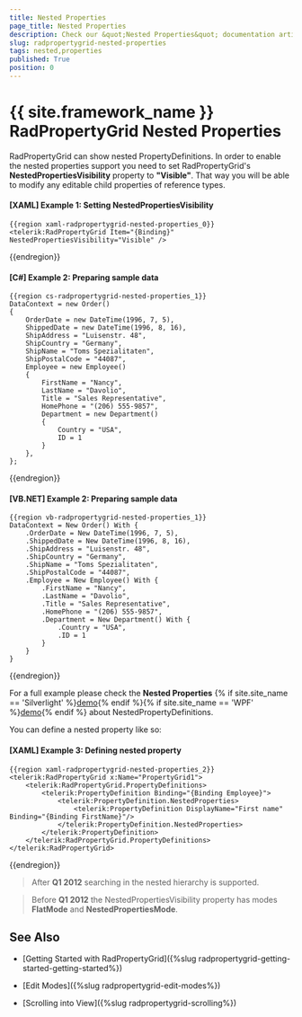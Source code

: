 ```yaml
---
title: Nested Properties
page_title: Nested Properties
description: Check our &quot;Nested Properties&quot; documentation article for the RadPropertyGrid {{ site.framework_name }} control.
slug: radpropertygrid-nested-properties
tags: nested,properties
published: True
position: 0
---
```


# {{ site.framework_name }} RadPropertyGrid Nested Properties

RadPropertyGrid can show nested PropertyDefinitions. In order to enable the nested properties support you need to set RadPropertyGrid's __NestedPropertiesVisibility__ property to __"Visible"__. That way you will be able to modify any editable child properties of reference types.

#### __[XAML] Example 1: Setting NestedPropertiesVisibility__

	{{region xaml-radpropertygrid-nested-properties_0}}
	<telerik:RadPropertyGrid Item="{Binding}" NestedPropertiesVisibility="Visible" />
{{endregion}}

#### __[C#] Example 2: Preparing sample data__

	{{region cs-radpropertygrid-nested-properties_1}}
	DataContext = new Order()
	{
	    OrderDate = new DateTime(1996, 7, 5),
	    ShippedDate = new DateTime(1996, 8, 16),
	    ShipAddress = "Luisenstr. 48",
	    ShipCountry = "Germany",
	    ShipName = "Toms Spezialitaten",
	    ShipPostalCode = "44087",
	    Employee = new Employee()
	    {
	        FirstName = "Nancy",
	        LastName = "Davolio",
	        Title = "Sales Representative",
	        HomePhone = "(206) 555-9857",
	        Department = new Department()
	        {
	            Country = "USA",
	            ID = 1
	        }
	    },
	};
{{endregion}}

#### __[VB.NET] Example 2: Preparing sample data__

	{{region vb-radpropertygrid-nested-properties_1}}
	DataContext = New Order() With {
	    .OrderDate = New DateTime(1996, 7, 5),
	    .ShippedDate = New DateTime(1996, 8, 16),
	    .ShipAddress = "Luisenstr. 48",
	    .ShipCountry = "Germany",
	    .ShipName = "Toms Spezialitaten",
	    .ShipPostalCode = "44087",
	    .Employee = New Employee() With {
	        .FirstName = "Nancy",
	        .LastName = "Davolio",
	        .Title = "Sales Representative",
	        .HomePhone = "(206) 555-9857",
	        .Department = New Department() With {
	            .Country = "USA",
	            .ID = 1
	        }
	    }
	}
{{endregion}}

For a full example please check the __Nested Properties__  {% if site.site_name == 'Silverlight' %}[demo](https://demos.telerik.com/silverlight/#PropertyGrid/NestedPropertyDefinitions){% endif %}{% if site.site_name == 'WPF' %}[demo](https://demos.telerik.com/wpf/#PropertyGrid/NestedPropertyDefinitions){% endif %} about NestedPropertyDefinitions.

You can define a nested property like so:

#### __[XAML] Example 3: Defining nested property__

	{{region xaml-radpropertygrid-nested-properties_2}}
	<telerik:RadPropertyGrid x:Name="PropertyGrid1">
	    <telerik:RadPropertyGrid.PropertyDefinitions>
	        <telerik:PropertyDefinition Binding="{Binding Employee}">
	            <telerik:PropertyDefinition.NestedProperties>
	                <telerik:PropertyDefinition DisplayName="First name" Binding="{Binding FirstName}"/>
	            </telerik:PropertyDefinition.NestedProperties>
	        </telerik:PropertyDefinition>
	    </telerik:RadPropertyGrid.PropertyDefinitions>
	</telerik:RadPropertyGrid>
{{endregion}}

>After __Q1 2012__ searching in the nested hierarchy is supported.

>Before __Q1 2012__ the NestedPropertiesVisibility property has modes __FlatMode__ and __NestedPropertiesMode__.

## See Also

 * [Getting Started with RadPropertyGrid]({%slug radpropertygrid-getting-started-getting-started%})

 * [Edit Modes]({%slug radpropertygrid-edit-modes%})

 * [Scrolling into View]({%slug radpropertygrid-scrolling%})

